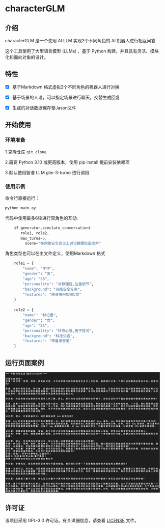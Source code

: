 # characterGLM


## 介绍

characterGLM  是一个使用 AI LLM 实现2个不同角色的 AI 机器人进行相互问答

这个工具使用了大型语言模型 (LLMs) ，基于 Python 构建，并且具有灵活、模块化和面向对象的设计。



## 特性

- [x] 基于Markdown 格式虚拟2个不同角色的机器人进行对换
- [x] 基于场景的人设，可以指定场景进行聊天，交替生成回复
- [x] 生成的对话数据保存至Jason文件


## 开始使用

### 环境准备

1.克隆仓库 `git clone `

2.需要 Python 3.10 或更高版本，使用 pip install  提前安装依赖项

3.默认使用智谱 LLM  glm-3-turbo 进行调用

### 使用示例

命令行直接运行：

```bash
python main.py
```

代码中使用最多6轮进行双角色的互动. 

```python
    if generator.simulate_conversation(
       role1, role2,
       max_turns=6,
     	 scene="在网络安全会议上讨论数据加密技术"
```

角色类型也可以在主文件定义，使用Markdown 格式

```python
    role1 = {
        "name": "李博",
        "gender": "男",
        "age": "28",
        "personality": "冷静理性,注重细节",
        "background": "网络安全专家",
        "features": "随身携带加密U盘"
    }
    
    role2 = {
        "name": "林记者",
        "gender": "女", 
        "age": "25",
        "personality": "好奇心强,善于提问",
        "background": "科技记者",
        "features": "带着录音笔"
    }
```

## 运行页面案例



![sample_car_pic](images/diag_snap.png)

## 许可证

该项目采用 GPL-3.0 许可证。有关详细信息，请查看 [LICENSE](LICENSE) 文件。



